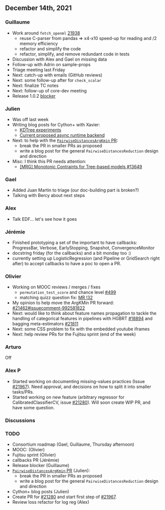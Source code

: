 ## December 14th, 2021

### Guillaume

- Work around `fetch_openml` [21938](https://github.com/scikit-learn/scikit-learn/pull/21938)
    - reuse C-parser from pandas => x4-x10 speed-up for reading and /2 memory efficiency
    - refactor and simplify the code
    - refactor, simplify, and remove redundant code in tests
- Discussion with Alex and Gael on missing data
- Follow-up with Adrin on sample-props
- Triage meeting last Friday
- Next: catch-up with emails (GitHub reviews)
- Next: some follow-up after for `check_scalar`
- Next: finalize TC notes
- Next: follow-up of core-dev meeting
- Release 1.0.2 [blocker](https://github.com/scikit-learn/scikit-learn/issues/21949)

### Julien

 - Was off last week
 - Writing blog posts for Cython+ with Xavier:
     - [KDTree experiments](https://jjerphan.xyz/kdtree.html)
     - [Current proposed async runtime backend](https://jjerphan.xyz/cython-async-backend.html)
 - Next: to help with the [`PairwiseDistancesArgKmin` PR](https://github.com/scikit-learn/scikit-learn/pull/21462):
     - break the PR in smaller PRs as proposed 
     - write a blog post for the general `PairwiseDistancesReduction` design and direction
 - Misc: I think this PR needs attention:
     - [[MRG] Monotonic Contraints for Tree-based models #13649](https://github.com/scikit-learn/scikit-learn/pull/13649)

### Gael

- Added Juan Martin to triage (our doc-building part is broken?)
- Talking with Bercy about next steps

### Alex

- Talk EDF... let's see how it goes

### Jérémie
- Finished prototyping a set of the important to have callbacks: ProgressBar, Verbose, EarlyStopping, Snapshot, ConvergenceMonitor
- docstring friday (for the callbacks) and a bit monday too :)
- currently setting up LogisticRegression (and Pipeline or GridSearch right after) to accept callbacks to have a poc to open a PR.

### Olivier

- Working on MOOC reviews / merges / fixes
    - `permutation_test_score` and chance level [#499](https://github.com/INRIA/scikit-learn-mooc/pull/499)
    - matching quizz question fix: [MR !32](https://gitlab.inria.fr/learninglab/mooc-scikit-learn/mooc-scikit-learn-coordination/-/merge_requests/32)
- My opinion to help move the ArgKMin PR forward: [#21462#issuecomment-992581822](https://github.com/scikit-learn/scikit-learn/pull/21462#issuecomment-992581822)
- Next: would like to think about feature names propagation to tackle the handling of categorical features in pipelines with HGBRT [#18894](https://github.com/scikit-learn/scikit-learn/issues/18894) and bagging meta-estimators [#21811](https://github.com/scikit-learn/scikit-learn/pull/21811)
- Next: some CSS problem to fix with the embedded youtube iframes
- Next: help review PRs for the Fujitsu sprint (end of the week)

### Arturo

Off

### Alex P

- Started working on documenting missing-values practices (Issue [#21967](https://github.com/scikit-learn/scikit-learn/issues/21967)). Need approval, and decisions on how to split it into smaller tasks/PRs. 
- Started working on new feature (arbitrary regressor for CalibratedClassifierCV, issue [#21280](https://github.com/scikit-learn/scikit-learn/issues/21280)). Will soon create WIP PR, and have some question.

### Discussions

### TODO

- Consortium roadmap (Gael, Guillaume, Thursday afternoon)
- MOOC: (Olivier)
- Fujitsu sprint (Olivier)
- callbacks PR (Jérémie)
- Release blocker (Guillaume)
- [`PairwiseDistancesArgKmin` PR](https://github.com/scikit-learn/scikit-learn/pull/21462) (Julien):
   - break the PR in smaller PRs as proposed 
   - write a blog post for the general `PairwiseDistancesReduction` design and direction
 - Cython+ blog posts (Julien)
 - Create PR for [#21280](https://github.com/scikit-learn/scikit-learn/issues/21280) and start first step of [#21967](https://github.com/scikit-learn/scikit-learn/issues/21967).
 - Review loss refactor for log reg (Alex)